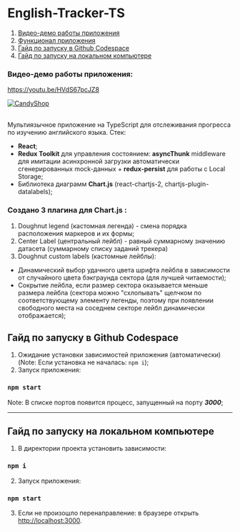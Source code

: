 # English-Tracker-TS
1. [ Видео-демо работы приложения ](#demo)
2. [ Функционал приложения ](#features)
3. [ Гайд по запуску в Github Codespace ](#codespace)
4. [ Гайд по запуску на локальном компьютере ](#local)


<a name="demo"></a>
### Видео-демо работы приложения:
https://youtu.be/HVdS67pcJZ8

[![CandyShop](https://img.youtube.com/vi/HVdS67pcJZ8/maxresdefault.jpg)](https://youtu.be/HVdS67pcJZ8)

<a name="features"></a>
<br/>Мультиязычное приложение на TypeScript для отслеживания прогресса по изучению английского языка.
Стек: 
* <b>React</b>;
* <b>Redux Toolkit</b> для управления состоянием: <b>asyncThunk</b> middleware для имитации асинхронной 
загрузки автоматически сгенерированных mock-данных + <b>redux-persist</b> для работы с Local Storage;
* Библиотека диаграмм <b>Chart.js</b> (react-chartjs-2, chartjs-plugin-datalabels);

### Создано 3 плагина для Chart.js :
1. Doughnut legend (кастомная легенда) - смена порядка расположения маркеров и их формы;
2. Center Label (центральный лейбл) - равный суммарному значению датасета (суммарному списку заданий трекера)
3. Doughnut custom labels (кастомные лейблы):
* Динамический выбор удачного цвета шрифта лейбла в зависимости
   от случайного цвета бэкграунда сектора (для лучшей читаемости); 
* Сокрытие лейбла, если размер сектора оказывается меньше размера лейбла (сектора можно "схлопывать" 
щелчком по соответствующему элементу легенды, поэтому при появлении свободного места на 
соседнем секторе лейбл динамически отображается);


## Гайд по запуску в Github Codespace

1. Ожидание установки зависимостей приложения (автоматически)<br/>
   (Note: Если установка не началась: `npm i`);
2. Запуск приложения:

### `npm start`
Note: В списке портов появится процесс, запущенный на порту <i><b>3000</b></i>;

---
<a name="local"></a>
## Гайд по запуску на локальном компьютере
1. В директории проекта установить зависимости:
### `npm i`
2. Запуск приложения:
### `npm start`
3. Если не произошло перенаправление: в браузере открыть [http://localhost:3000](http://localhost:3000).

